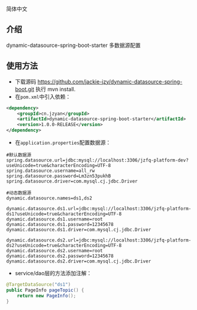 简体中文
## 介绍
dynamic-datasource-spring-boot-starter 多数据源配置

## 使用方法
- 下载源码 https://github.com/jackie-jzy/dynamic-datasource-spring-boot.git 执行 mvn install.
- 在`pom.xml`中引入依赖：
```xml
<dependency>
    <groupId>cn.jzyan</groupId>
    <artifactId>dynamic-datasource-spring-boot-starter</artifactId>
    <version>1.0.0-RELEASE</version>
</dependency>
```

- 在`application.properties`配置数据源：
```properties
#默认数据源
spring.datasource.url=jdbc:mysql://localhost:3306/jzfq-platform-dev?useUnicode=true&characterEncoding=UTF-8
spring.datasource.username=all_rw
spring.datasource.password=Lm3zn53pukhB
spring.datasource.driver=com.mysql.cj.jdbc.Driver

#动态数据源
dynamic.datasource.names=ds1,ds2

dynamic.datasource.ds1.url=jdbc:mysql://localhost:3306/jzfq-platform-ds1?useUnicode=true&characterEncoding=UTF-8
dynamic.datasource.ds1.username=root
dynamic.datasource.ds1.password=12345678
dynamic.datasource.ds1.driver=com.mysql.cj.jdbc.Driver

dynamic.datasource.ds2.url=jdbc:mysql://localhost:3306/jzfq-platform-ds2?useUnicode=true&characterEncoding=UTF-8
dynamic.datasource.ds2.username=root
dynamic.datasource.ds2.password=12345678
dynamic.datasource.ds2.driver=com.mysql.cj.jdbc.Driver
```

- service/dao层的方法添加注解：
```java
@TargetDataSource("ds1")
public PageInfo pageTopic() {
    return new PageInfo();
}
```
